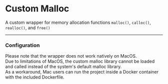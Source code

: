 # Custom Malloc 

A custom wrapper for memory allocation functions `malloc()`, `calloc()`, `realloc()`, and `free()`
***
### Configuration 
Please note that the wrapper does not work natively on MacOS.<br>
Due to limitations of MacOS, the custom malloc library cannot be loaded and called instead of the system's default malloc library.<br>
As a workaround, Mac users can run the project inside a Docker container with the included Dockerfile. 